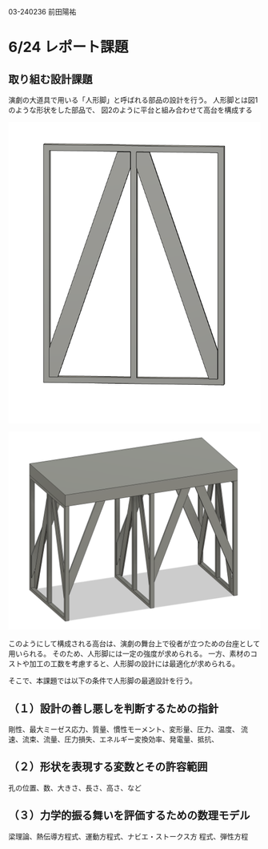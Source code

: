03-240236
前田陽祐

# 6/24 レポート課題

## 取り組む設計課題
演劇の大道具で用いる「人形脚」と呼ばれる部品の設計を行う。
人形脚とは図1のような形状をした部品で、
図2のように平台と組み合わせて高台を構成する

![人形脚](./ningyo-ashi.png)

![人形脚3つと平台を組み合わせた図](./takadai.png)

このようにして構成される高台は、演劇の舞台上で役者が立つための台座として用いられる。
そのため、人形脚には一定の強度が求められる。
一方、素材のコストや加工の工数を考慮すると、人形脚の設計には最適化が求められる。

そこで、本課題では以下の条件で人形脚の最適設計を行う。

## （１）設計の善し悪しを判断するための指針
剛性、最⼤ミーゼス応⼒、質量、慣性モーメント、変形量、圧⼒、温度、
流速、流束、流量、圧⼒損失、エネルギー変換効率、発電量、抵抗、

## （２）形状を表現する変数とその許容範囲
孔の位置、数、⼤きさ、⻑さ、⾼さ、など

## （３）⼒学的振る舞いを評価するための数理モデル
梁理論、熱伝導⽅程式、運動⽅程式、ナビエ・ストークス⽅
程式、弾性⽅程
